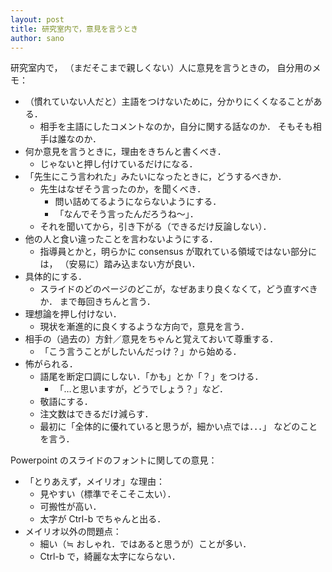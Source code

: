 ```yaml
---
layout: post
title: 研究室内で，意見を言うとき
author: sano
---
```


研究室内で，
（まだそこまで親しくない）人に意見を言うときの，
自分用のメモ：

- （慣れていない人だと）主語をつけないために，分かりにくくなることがある．
  - 相手を主語にしたコメントなのか，自分に関する話なのか．
    そもそも相手は誰なのか．
- 何か意見を言うときに，理由をきちんと書くべき．
  - じゃないと押し付けているだけになる．
- 「先生にこう言われた」みたいになったときに，どうするべきか．
  - 先生はなぜそう言ったのか，を聞くべき．
    - 問い詰めてるようにならないようにする．
    - 「なんでそう言ったんだろうね〜」．
  - それを聞いてから，引き下がる（できるだけ反論しない）．
- 他の人と食い違ったことを言わないようにする．
  - 指導員とかと，明らかに consensus が取れている領域ではない部分には，
    （安易に）踏み込まない方が良い．
- 具体的にする．
  - スライドのどのページのどこが，なぜあまり良くなくて，どう直すべきか．
    まで毎回きちんと言う．
- 理想論を押し付けない．
  - 現状を漸進的に良くするような方向で，意見を言う．
- 相手の（過去の）方針／意見をちゃんと覚えておいて尊重する．
  - 「こう言うことがしたいんだっけ？」から始める．
- 怖がられる．
  - 語尾を断定口調にしない．「かも」とか「？」をつける．
    - 「…と思いますが，どうでしょう？」など．
  - 敬語にする．
  - 注文数はできるだけ減らす．
  - 最初に「全体的に優れていると思うが，細かい点では．．．」
    などのことを言う．

Powerpoint のスライドのフォントに関しての意見：

- 「とりあえず，メイリオ」な理由：
  - 見やすい（標準でそこそこ太い）．
  - 可搬性が高い．
  - 太字が Ctrl-b でちゃんと出る．
- メイリオ以外の問題点：
  - 細い（≒ おしゃれ．ではあると思うが）ことが多い．
  - Ctrl-b で，綺麗な太字にならない．
